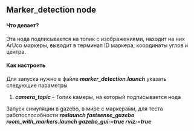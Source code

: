 **Marker_detection node**
--------------------
#### Что делает?

Эта нода подписывается на топик с изображениями, находит на них ArUco маркеры, выводит в терминал  ID маркера, координаты углов и центра.

#### Как настроить

Для запуска нужно в файле ***marker_detection.launch***  указать следующие параметры

1. ***camera_topic*** - Топик камеры, на который подписывается нода


Запуск симуляции в gazebo, в мире с маркерами, для теста работоспособности 
***roslaunch fastsense_gazebo room_with_markers.launch gazebo_gui:=true rviz:=true***

